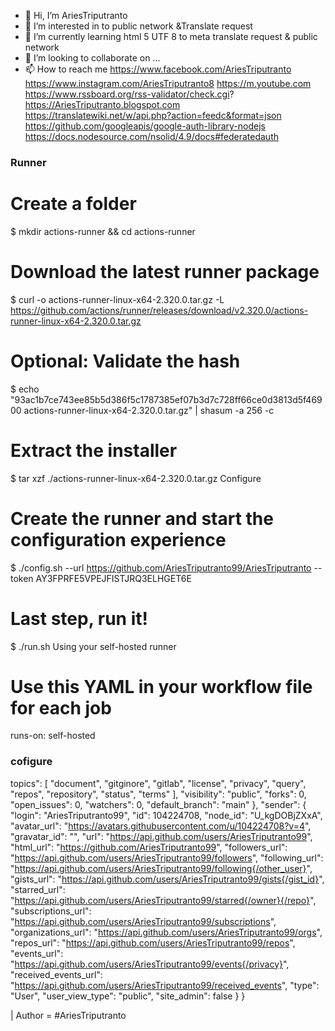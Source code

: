 - 👋 Hi, I’m AriesTriputranto
- 👀 I’m interested in to public network &Translate request
- 🌱 I’m currently learning html 5 UTF 8 to meta translate request & public network
- 💞️ I’m looking to collaborate on ...
- 📫 How to reach me https://www.facebook.com/AriesTriputranto
https://www.instagram.com/AriesTriputranto8
https://m.youtube.com
https://www.rssboard.org/rss-validator/check.cgi?
https://AriesTriputranto.blogspot.com
https://translatewiki.net/w/api.php?action=feedc&format=json
https://github.com/googleapis/google-auth-library-nodejs
https://docs.nodesource.com/nsolid/4.9/docs#federatedauth
<!---
AriesTriputranto/github.com/Docs is a ✨ special ✨ repository because its `README.md` (this file) appears on your GitHub profile.
You can click the Preview link to take a look at your changes.
--->
### Runner
# Create a folder
$ mkdir actions-runner && cd actions-runner
# Download the latest runner package
$ curl -o actions-runner-linux-x64-2.320.0.tar.gz -L https://github.com/actions/runner/releases/download/v2.320.0/actions-runner-linux-x64-2.320.0.tar.gz
# Optional: Validate the hash
$ echo "93ac1b7ce743ee85b5d386f5c1787385ef07b3d7c728ff66ce0d3813d5f46900  actions-runner-linux-x64-2.320.0.tar.gz" | shasum -a 256 -c
# Extract the installer
$ tar xzf ./actions-runner-linux-x64-2.320.0.tar.gz
Configure
# Create the runner and start the configuration experience
$ ./config.sh --url https://github.com/AriesTriputranto99/AriesTriputranto --token AY3FPRFE5VPEJFISTJRQ3ELHGET6E
# Last step, run it!
$ ./run.sh
Using your self-hosted runner
# Use this YAML in your workflow file for each job
runs-on: self-hosted
### cofigure
topics": [
      "document",
      "gitginore",
      "gitlab",
      "license",
      "privacy",
      "query",
      "repos",
      "repository",
      "status",
      "terms"
    ],
    "visibility": "public",
    "forks": 0,
    "open_issues": 0,
    "watchers": 0,
    "default_branch": "main"
  },
  "sender": {
    "login": "AriesTriputranto99",
    "id": 104224708,
    "node_id": "U_kgDOBjZXxA",
    "avatar_url": "https://avatars.githubusercontent.com/u/104224708?v=4",
    "gravatar_id": "",
    "url": "https://api.github.com/users/AriesTriputranto99",
    "html_url": "https://github.com/AriesTriputranto99",
    "followers_url": "https://api.github.com/users/AriesTriputranto99/followers",
    "following_url": "https://api.github.com/users/AriesTriputranto99/following{/other_user}",
    "gists_url": "https://api.github.com/users/AriesTriputranto99/gists{/gist_id}",
    "starred_url": "https://api.github.com/users/AriesTriputranto99/starred{/owner}{/repo}",
    "subscriptions_url": "https://api.github.com/users/AriesTriputranto99/subscriptions",
    "organizations_url": "https://api.github.com/users/AriesTriputranto99/orgs",
    "repos_url": "https://api.github.com/users/AriesTriputranto99/repos",
    "events_url": "https://api.github.com/users/AriesTriputranto99/events{/privacy}",
    "received_events_url": "https://api.github.com/users/AriesTriputranto99/received_events",
    "type": "User",
    "user_view_type": "public",
    "site_admin": false
  }
}

| Author = #AriesTriputranto
